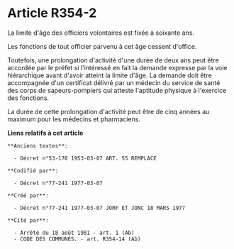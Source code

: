 # Article R354-2

La limite d'âge des officiers volontaires est fixée à soixante ans.

Les fonctions de tout officier parvenu à cet âge cessent d'office.

Toutefois, une prolongation d'activité d'une durée de deux ans peut être accordée par le préfet si l'intéressé en fait la
demande expresse par la voie hiérarchique avant d'avoir atteint la limite d'âge. La demande doit être accompagnée d'un
certificat délivré par un médecin du service de santé des corps de sapeurs-pompiers qui atteste l'aptitude physique à
l'exercice des fonctions.

La durée de cette prolongation d'activité peut être de cinq années au maximum pour les médecins et pharmaciens.

**Liens relatifs à cet article**

	**Anciens textes**:

	  - Décret n°53-170 1953-03-07 ART. 55 REMPLACE

	**Codifié par**:

	  - Décret n°77-241 1977-03-07

	**Créé par**:

	  - Décret n°77-241 1977-03-07 JORF ET JONC 18 MARS 1977

	**Cité par**:

	  - Arrêté du 18 août 1981 - art. 1 (Ab)
	  - CODE DES COMMUNES. - art. R354-14 (Ab)
